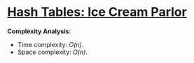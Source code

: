 # [Hash Tables: Ice Cream Parlor](https://www.hackerrank.com/challenges/ctci-ice-cream-parlor)

__Complexity Analysis__:

* Time complexity: _O(n)_.
* Space complexity: _O(n)_.
